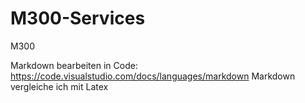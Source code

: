 # M300-Services
M300

Markdown bearbeiten in Code:
https://code.visualstudio.com/docs/languages/markdown
Markdown vergleiche ich mit Latex

